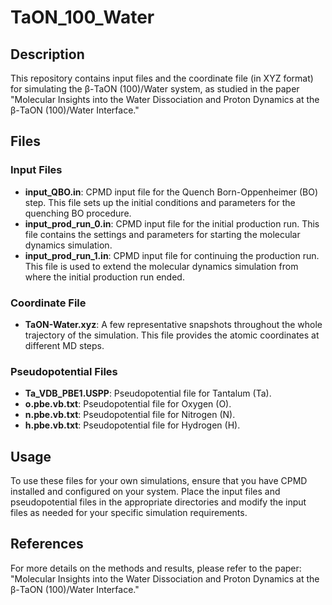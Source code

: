 # TaON_100_Water

## Description
This repository contains input files and the coordinate file (in XYZ format) for simulating the β-TaON (100)/Water system, as studied in the paper "Molecular Insights into the Water Dissociation and Proton Dynamics at the β-TaON (100)/Water Interface."

## Files

### Input Files
- **input_QBO.in**: CPMD input file for the Quench Born-Oppenheimer (BO) step. This file sets up the initial conditions and parameters for the quenching BO procedure.
- **input_prod_run_0.in**: CPMD input file for the initial production run. This file contains the settings and parameters for starting the molecular dynamics simulation.
- **input_prod_run_1.in**: CPMD input file for continuing the production run. This file is used to extend the molecular dynamics simulation from where the initial production run ended.

### Coordinate File
- **TaON-Water.xyz**: A few representative snapshots throughout the whole trajectory of the simulation. This file provides the atomic coordinates at different MD steps.

### Pseudopotential Files
- **Ta_VDB_PBE1.USPP**: Pseudopotential file for Tantalum (Ta). 
- **o.pbe.vb.txt**: Pseudopotential file for Oxygen (O).
- **n.pbe.vb.txt**: Pseudopotential file for Nitrogen (N). 
- **h.pbe.vb.txt**: Pseudopotential file for Hydrogen (H). 

## Usage
To use these files for your own simulations, ensure that you have CPMD installed and configured on your system. Place the input files and pseudopotential files in the appropriate directories and modify the input files as needed for your specific simulation requirements.

## References
For more details on the methods and results, please refer to the paper: "Molecular Insights into the Water Dissociation and Proton Dynamics at the β-TaON (100)/Water Interface."
